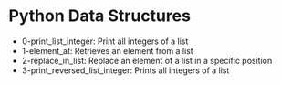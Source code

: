 # Python Data Structures

- 0-print_list_integer: Print all integers of a list
- 1-element_at: Retrieves an element from a list
- 2-replace_in_list: Replace an element of a list in a specific position
- 3-print_reversed_list_integer: Prints all integers of a list
